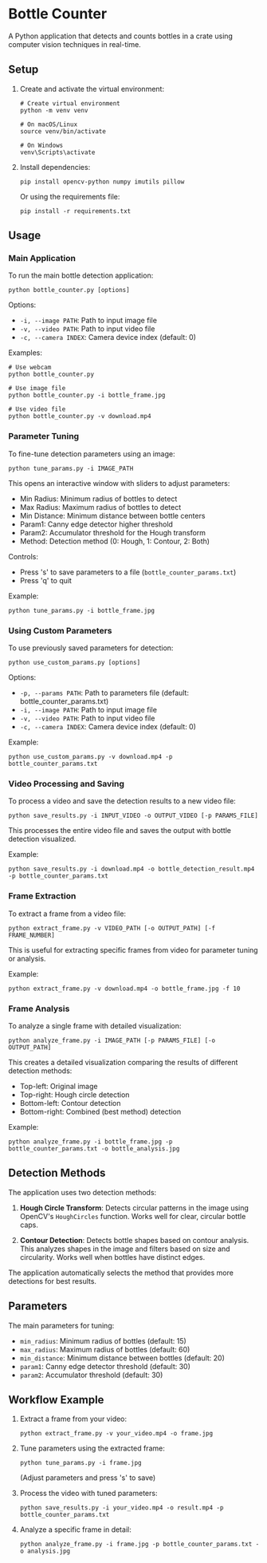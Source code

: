 # Bottle Counter

A Python application that detects and counts bottles in a crate using computer vision techniques in real-time.

## Setup

1. Create and activate the virtual environment:
   ```
   # Create virtual environment
   python -m venv venv
   
   # On macOS/Linux
   source venv/bin/activate
   
   # On Windows
   venv\Scripts\activate
   ```

2. Install dependencies:
   ```
   pip install opencv-python numpy imutils pillow
   ```

   Or using the requirements file:
   ```
   pip install -r requirements.txt
   ```

## Usage

### Main Application

To run the main bottle detection application:

```
python bottle_counter.py [options]
```

Options:
- `-i, --image PATH`: Path to input image file
- `-v, --video PATH`: Path to input video file
- `-c, --camera INDEX`: Camera device index (default: 0)

Examples:
```
# Use webcam
python bottle_counter.py

# Use image file
python bottle_counter.py -i bottle_frame.jpg

# Use video file
python bottle_counter.py -v download.mp4
```

### Parameter Tuning

To fine-tune detection parameters using an image:

```
python tune_params.py -i IMAGE_PATH
```

This opens an interactive window with sliders to adjust parameters:
- Min Radius: Minimum radius of bottles to detect
- Max Radius: Maximum radius of bottles to detect
- Min Distance: Minimum distance between bottle centers
- Param1: Canny edge detector higher threshold
- Param2: Accumulator threshold for the Hough transform
- Method: Detection method (0: Hough, 1: Contour, 2: Both)

Controls:
- Press 's' to save parameters to a file (`bottle_counter_params.txt`)
- Press 'q' to quit

Example:
```
python tune_params.py -i bottle_frame.jpg
```

### Using Custom Parameters

To use previously saved parameters for detection:

```
python use_custom_params.py [options]
```

Options:
- `-p, --params PATH`: Path to parameters file (default: bottle_counter_params.txt)
- `-i, --image PATH`: Path to input image file
- `-v, --video PATH`: Path to input video file
- `-c, --camera INDEX`: Camera device index (default: 0)

Example:
```
python use_custom_params.py -v download.mp4 -p bottle_counter_params.txt
```

### Video Processing and Saving

To process a video and save the detection results to a new video file:

```
python save_results.py -i INPUT_VIDEO -o OUTPUT_VIDEO [-p PARAMS_FILE]
```

This processes the entire video file and saves the output with bottle detection visualized.

Example:
```
python save_results.py -i download.mp4 -o bottle_detection_result.mp4 -p bottle_counter_params.txt
```

### Frame Extraction

To extract a frame from a video file:

```
python extract_frame.py -v VIDEO_PATH [-o OUTPUT_PATH] [-f FRAME_NUMBER]
```

This is useful for extracting specific frames from video for parameter tuning or analysis.

Example:
```
python extract_frame.py -v download.mp4 -o bottle_frame.jpg -f 10
```

### Frame Analysis

To analyze a single frame with detailed visualization:

```
python analyze_frame.py -i IMAGE_PATH [-p PARAMS_FILE] [-o OUTPUT_PATH]
```

This creates a detailed visualization comparing the results of different detection methods:
- Top-left: Original image
- Top-right: Hough circle detection
- Bottom-left: Contour detection
- Bottom-right: Combined (best method) detection

Example:
```
python analyze_frame.py -i bottle_frame.jpg -p bottle_counter_params.txt -o bottle_analysis.jpg
```

## Detection Methods

The application uses two detection methods:

1. **Hough Circle Transform**: Detects circular patterns in the image using OpenCV's `HoughCircles` function. Works well for clear, circular bottle caps.

2. **Contour Detection**: Detects bottle shapes based on contour analysis. This analyzes shapes in the image and filters based on size and circularity. Works well when bottles have distinct edges.

The application automatically selects the method that provides more detections for best results.

## Parameters

The main parameters for tuning:

- `min_radius`: Minimum radius of bottles (default: 15)
- `max_radius`: Maximum radius of bottles (default: 60)
- `min_distance`: Minimum distance between bottles (default: 20)
- `param1`: Canny edge detector threshold (default: 30)
- `param2`: Accumulator threshold (default: 30)

## Workflow Example

1. Extract a frame from your video:
   ```
   python extract_frame.py -v your_video.mp4 -o frame.jpg
   ```

2. Tune parameters using the extracted frame:
   ```
   python tune_params.py -i frame.jpg
   ```
   (Adjust parameters and press 's' to save)

3. Process the video with tuned parameters:
   ```
   python save_results.py -i your_video.mp4 -o result.mp4 -p bottle_counter_params.txt
   ```

4. Analyze a specific frame in detail:
   ```
   python analyze_frame.py -i frame.jpg -p bottle_counter_params.txt -o analysis.jpg
   ``` 